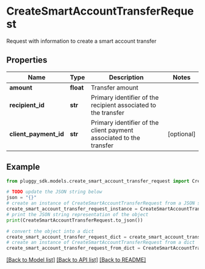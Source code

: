 # CreateSmartAccountTransferRequest

Request with information to create a smart account transfer

## Properties

Name | Type | Description | Notes
------------ | ------------- | ------------- | -------------
**amount** | **float** | Transfer amount | 
**recipient_id** | **str** | Primary identifier of the recipient associated to the transfer | 
**client_payment_id** | **str** | Primary identifier of the client payment associated to the transfer | [optional] 

## Example

```python
from pluggy_sdk.models.create_smart_account_transfer_request import CreateSmartAccountTransferRequest

# TODO update the JSON string below
json = "{}"
# create an instance of CreateSmartAccountTransferRequest from a JSON string
create_smart_account_transfer_request_instance = CreateSmartAccountTransferRequest.from_json(json)
# print the JSON string representation of the object
print(CreateSmartAccountTransferRequest.to_json())

# convert the object into a dict
create_smart_account_transfer_request_dict = create_smart_account_transfer_request_instance.to_dict()
# create an instance of CreateSmartAccountTransferRequest from a dict
create_smart_account_transfer_request_from_dict = CreateSmartAccountTransferRequest.from_dict(create_smart_account_transfer_request_dict)
```
[[Back to Model list]](../README.md#documentation-for-models) [[Back to API list]](../README.md#documentation-for-api-endpoints) [[Back to README]](../README.md)


